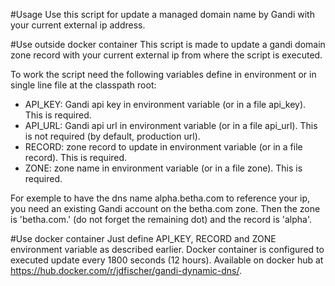 #Usage
Use this script for update a managed domain name by Gandi with your current external ip address.

#Use outside docker container
This script is made to update a gandi domain zone record with your current external ip from where the script is executed.

To work the script need the following variables define in environment or in single line file at the classpath root:
* API_KEY: Gandi api key in environment variable (or in a file api_key). This is required.
* API_URL: Gandi api url in environment variable (or in a file api_url). This is not required (by default, production url).
* RECORD: zone record to update in environment variable (or in a file record). This is required.
* ZONE: zone name in environment variable (or in a file zone). This is required.

For exemple to have the dns name alpha.betha.com to reference your ip, you need an existing Gandi account on the betha.com zone. Then the zone is 'betha.com.' (do not forget the remaining dot) and the record is 'alpha'.

#Use docker container 
Just define API_KEY, RECORD and ZONE environment variable as described earlier. Docker container is configured to executed update every 1800 seconds (12 hours).
Available on docker hub at https://hub.docker.com/r/jdfischer/gandi-dynamic-dns/.
 